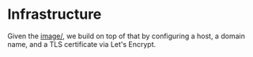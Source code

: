 # Infrastructure
Given the [image/](image/), we build on top of that by configuring a host, a
domain name, and a TLS certificate via Let's Encrypt.
